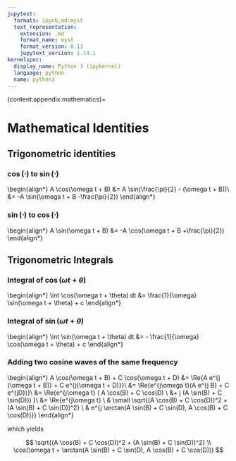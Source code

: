```yaml
---
jupytext:
  formats: ipynb,md:myst
  text_representation:
    extension: .md
    format_name: myst
    format_version: 0.13
    jupytext_version: 1.14.1
kernelspec:
  display_name: Python 3 (ipykernel)
  language: python
  name: python3
---
```


(content:appendix:mathematics)=

# Mathematical Identities

## Trigonometric identities

### $\cos(\cdot)$ to $\sin(\cdot)$

\begin{align*}
A \cos(\omega t + B) &= A \sin(\frac{\pi}{2} - (\omega t + B))\\
&= -A \sin(\omega t + B -\frac{\pi}{2})
\end{align*}

### $\sin(\cdot)$ to $\cos(\cdot)$

\begin{align*}
A \sin(\omega t + B) &= -A \cos(\omega t + B +\frac{\pi}{2})
\end{align*}

## Trigonometric Integrals

### Integral of $\cos(\omega t + \theta)$

\begin{align*}
\int \cos(\omega t + \theta) dt &= \frac{1}{\omega} \sin(\omega t + \theta) + c
\end{align*}

### Integral of $\sin(\omega t + \theta)$

\begin{align*}
\int \sin(\omega t + \theta) dt &= - \frac{1}{\omega} \cos(\omega t + \theta) + c
\end{align*}

### Adding two cosine waves of the same frequency

\begin{align*}
A \cos(\omega t + B) + C \cos(\omega t + D) &= \Re\{A e^{j (\omega t + B)} + C e^{j(\omega t + D)}\}\\
&= \Re\{e^{j\omega t}(A e^{j B} + C e^{jD})\}\\
&= \Re\{e^{j\omega t} ( A \cos(B) + C \cos(D) \\
&+ j (A \sin(B) + C \sin(D))) \}\\
&= \Re\{e^{j\omega t} \\
& \small \sqrt{(A \cos(B) + C \cos(D))^2 + (A \sin(B) + C \sin(D))^2} \\
& e^{j \arctan(A \sin(B) + C \sin(D), A \cos(B) + C \cos(D))}\}
\end{align*}

which yields

$$
\sqrt{(A \cos(B) + C \cos(D))^2 + (A \sin(B) + C \sin(D))^2} \\ \cos(\omega t +  \arctan(A \sin(B) + C \sin(D), A \cos(B) + C \cos(D)))
$$
